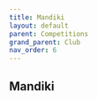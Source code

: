 ```yaml
---
title: Mandiki
layout: default
parent: Competitions
grand_parent: Club
nav_order: 6
---
```


## Mandiki
